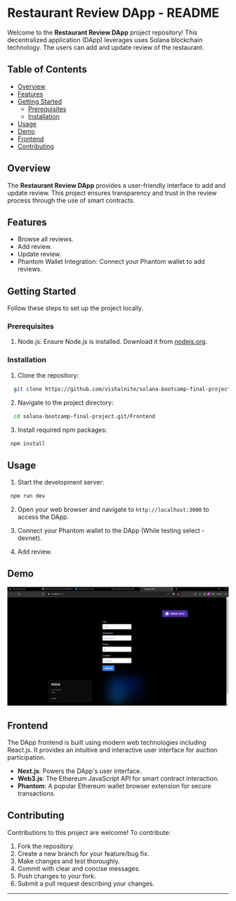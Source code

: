 # Restaurant Review DApp - README

Welcome to the **Restaurant Review DApp** project repository! This decentralized application (DApp) leverages uses Solana blockchain technology. The users can add and update review of the restaurant.

## Table of Contents

- [Overview](#overview)
- [Features](#features)
- [Getting Started](#getting-started)
  - [Prerequisites](#prerequisites)
  - [Installation](#installation)
- [Usage](#usage)
- [Demo](#Demo)
- [Frontend](#frontend)
- [Contributing](#contributing)

## Overview

The **Restaurant Review DApp** provides a user-friendly interface to add and update review. This project ensures transparency and trust in the review process through the use of smart contracts.

## Features

- Browse all reviews.
- Add review.
- Update review.
- Phantom Wallet Integration: Connect your Phantom wallet to add reviews.

## Getting Started

Follow these steps to set up the project locally.

### Prerequisites

1. Node.js: Ensure Node.js is installed. Download it from [nodejs.org](https://nodejs.org/).

### Installation

1. Clone the repository:

```bash
  git clone https://github.com/vishalnite/solana-bootcamp-final-project.git
```

2. Navigate to the project directory:

```bash
  cd solana-bootcamp-final-project.git/Frontend
```

3. Install required npm packages:

```bash
 npm install
```

## Usage

1. Start the development server:

```bash
 npm run dev
```

2. Open your web browser and navigate to `http://localhost:3000` to access the DApp.

3. Connect your Phantom wallet to the DApp (While testing select - devnet).

4. Add review.

## Demo

![image](https://github.com/vishalnite/solana-bootcamp-final-project/blob/master/Test_Screenshot.png)

## Frontend

The DApp frontend is built using modern web technologies including React.js. It provides an intuitive and interactive user interface for auction participation.

- **Next.js**: Powers the DApp's user interface.
- **Web3.js**: The Ethereum JavaScript API for smart contract interaction.
- **Phantom**: A popular Ethereum wallet browser extension for secure transactions.

## Contributing

Contributions to this project are welcome! To contribute:

1. Fork the repository.
2. Create a new branch for your feature/bug fix.
3. Make changes and test thoroughly.
4. Commit with clear and concise messages.
5. Push changes to your fork.
6. Submit a pull request describing your changes.


---
